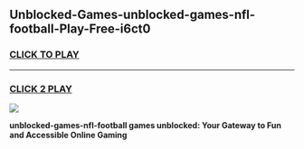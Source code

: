 
## Unblocked-Games-unblocked-games-nfl-football-Play-Free-i6ct0
<h3>
<a href="https://premium76.site?title=unblocked-games-nfl-football&ref=18A1">CLICK TO PLAY</a></h3>
<hr>

<h3>
<a href="https://premium76.site?title=unblocked-games-nfl-football&ref=18A1">CLICK 2 PLAY</a>
  
</h3>

<a href="https://premium76.site?title=unblocked-games-nfl-football&ref=18A1"><img src="https://clearcache.store/games.png"></a>


**unblocked-games-nfl-football games unblocked: Your Gateway to Fun and Accessible Online Gaming**
